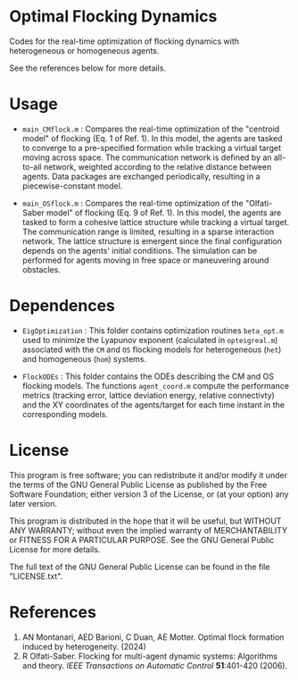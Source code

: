 # Optimal Flocking Dynamics
Codes for the real-time optimization of flocking dynamics with heterogeneous or homogeneous agents.

See the references below for more details.

# Usage

- `main_CMflock.m` : Compares the real-time optimization of the "centroid model" of flocking (Eq. 1 of Ref. 1). In this model, the agents are tasked to converge to a pre-specified formation while tracking a virtual target moving across space. The communication network is defined by an all-to-all network, weighted according to the relative distance between agents. Data packages are exchanged periodically, resulting in a piecewise-constant model.

- `main_OSflock.m` : Compares the real-time optimization of the "Olfati-Saber model" of flocking (Eq. 9 of Ref. 1). In this model, the agents are tasked to form a cohesive lattice structure while tracking a virtual target. The communication range is limited, resulting in a sparse interaction network. The lattice structure is emergent since the final configuration depends on the agents' initial conditions. The simulation can be performed for agents moving in free space or maneuvering around obstacles.

# Dependences

- `EigOptimization` : This folder contains optimization routines `beta_opt.m` used to minimize the Lyapunov exponent (calculated in `opteigreal.m`) associated with the `CM` and `OS` flocking models for heterogeneous (`het`) and homogeneous (`hom`) systems.
  
- `FlockODEs` : This folder contains the ODEs describing the CM and OS flocking models. The functions `agent_coord.m` compute the performance metrics (tracking error, lattice deviation energy, relative connectivty) and the XY coordinates of the agents/target for each time instant in the corresponding models.

# License

This program is free software; you can redistribute it and/or modify it under the terms of the GNU General Public License as published by the Free Software Foundation; either version 3 of the License, or (at your option) any later version.

This program is distributed in the hope that it will be useful, but WITHOUT ANY WARRANTY; without even the implied warranty of MERCHANTABILITY or FITNESS FOR A PARTICULAR PURPOSE. See the GNU General Public License for more details.

The full text of the GNU General Public License can be found in the file "LICENSE.txt".

# References
1.  AN Montanari, AED Barioni, C Duan, AE Motter. Optimal flock formation induced by heterogeneity. (2024)
2.  R Olfati-Saber. Flocking for multi-agent dynamic systems: Algorithms and theory. *IEEE Transactions on Automatic Control* **51**:401-420 (2006).

